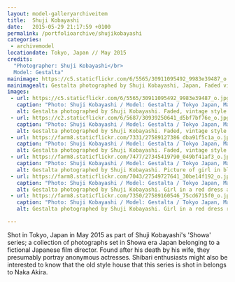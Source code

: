 ```yaml
---
layout: model-galleryarchiveitem
title:  Shuji Kobayashi
date:   2015-05-29 21:17:59 +0100
permalink: /portfolioarchive/shujikobayashi
categories:
 - archivemodel
locationdate: Tokyo, Japan // May 2015
credits:
  "Photographer: Shuji Kobayashi</br>
  Model: Gestalta"
mainimage: https://c5.staticflickr.com/6/5565/30911095492_9983e39487_o.jpg
mainimagealt: Gestalta photographed by Shuji Kobayashi, Japan, Faded vintage style picture of seated woman with undone shirt
images:
 - url: https://c5.staticflickr.com/6/5565/30911095492_9983e39487_o.jpg
   caption: "Photo: Shuji Kobayashi / Model: Gestalta / Tokyo Japan, May 2015"
   alt: Gestalta photographed by Shuji Kobayashi. Faded, vintage style picture of seated woman with undone shirt
 - url: https://c2.staticflickr.com/6/5687/30939250641_d5bf7bf76e_o.jpg
   caption: "Photo: Shuji Kobayashi / Model: Gestalta / Tokyo Japan, May 2015"
   alt: Gestalta photographed by Shuji Kobayashi. Faded, vintage style picture of seated woman with undone shirt
 - url: https://farm8.staticflickr.com/7331/27589127386_dba91f5c1a_o.jpg
   caption: "Photo: Shuji Kobayashi / Model: Gestalta / Tokyo Japan, May 2015"
   alt: Gestalta photographed by Shuji Kobayashi. Faded, vintage style picture of seated woman with undone shirt
 - url: https://farm8.staticflickr.com/7477/27345419790_049bf41af3_o.jpg
   caption: "Photo: Shuji Kobayashi / Model: Gestalta / Tokyo Japan, May 2015"
   alt: Gestalta photographed by Shuji Kobayashi. Picture of girl in blue dress in a vintage style room
 - url: https://farm8.staticflickr.com/7043/27549727641_30be14f192_o.jpg
   caption: "Photo: Shuji Kobayashi / Model: Gestalta / Tokyo Japan, May 2015"
   alt: Gestalta photographed by Shuji Kobayashi. Girl in a red dress and red lipstick smoking a cigarette
 - url: https://farm8.staticflickr.com/7350/27589160546_75cd6715f0_o.jpg
   caption: "Photo: Shuji Kobayashi / Model: Gestalta / Tokyo Japan, May 2015"
   alt: Gestalta photographed by Shuji Kobayashi. Girl in a red dress reclines in a Japanese garden

---
```


Shot in Tokyo, Japan in May 2015 as part of Shuji Kobayashi's 'Showa' series; a collection of photographs set in Showa era Japan belonging to a fictional Japanese film director.
Found after his death by his wife, they presumably portray anonymous actresses.
Shibari enthusiasts might also be interested to know that the old style house that this series is shot in belongs to Naka Akira.
